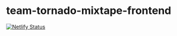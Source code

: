 # team-tornado-mixtape-frontend

[![Netlify Status](https://api.netlify.com/api/v1/badges/710bbd68-bc16-4c40-9a46-6549d265f69a/deploy-status)](https://app.netlify.com/sites/startling-florentine-c12e5b/deploys)